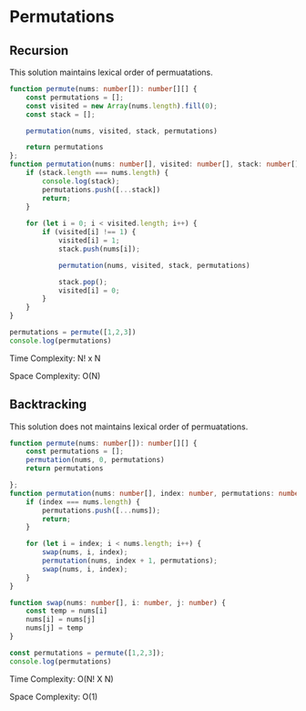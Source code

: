 # Permutations

## Recursion
This solution maintains lexical order of permuatations.
```ts
function permute(nums: number[]): number[][] {
    const permutations = [];
    const visited = new Array(nums.length).fill(0);
    const stack = [];

    permutation(nums, visited, stack, permutations)

    return permutations
};
function permutation(nums: number[], visited: number[], stack: number[], permutations: number[][]) {
    if (stack.length === nums.length) {
        console.log(stack);
        permutations.push([...stack])
        return;
    }
    
    for (let i = 0; i < visited.length; i++) {
        if (visited[i] !== 1) {
            visited[i] = 1;
            stack.push(nums[i]);

            permutation(nums, visited, stack, permutations)

            stack.pop();
            visited[i] = 0;
        }
    }
}

permutations = permute([1,2,3])
console.log(permutations)
```
Time Complexity:  N! x N

Space Complexity:  O(N)

## Backtracking
This solution does not maintains lexical order of permuatations.
```ts
function permute(nums: number[]): number[][] {
    const permutations = [];
    permutation(nums, 0, permutations)
    return permutations

};
function permutation(nums: number[], index: number, permutations: number[][]) {
    if (index === nums.length) {
        permutations.push([...nums]);
        return;
    }

    for (let i = index; i < nums.length; i++) {
        swap(nums, i, index);
        permutation(nums, index + 1, permutations);
        swap(nums, i, index);
    }
}

function swap(nums: number[], i: number, j: number) {
    const temp = nums[i]
    nums[i] = nums[j]
    nums[j] = temp
}

const permutations = permute([1,2,3]);
console.log(permutations)
```
Time Complexity: O(N! X N)

Space Complexity: O(1)

